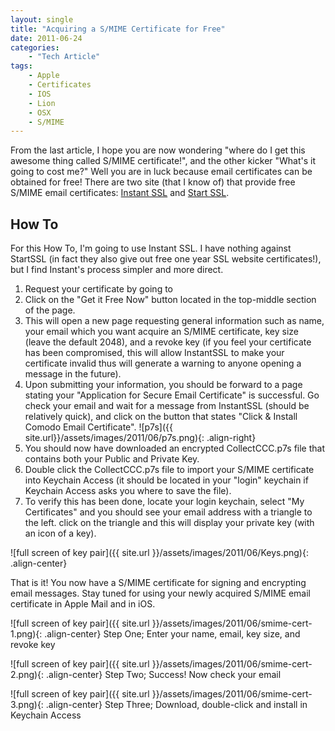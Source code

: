 ```yaml
---
layout: single
title: "Acquiring a S/MIME Certificate for Free"
date: 2011-06-24
categories:
    - "Tech Article"
tags:
    - Apple
    - Certificates
    - IOS
    - Lion
    - OSX
    - S/MIME
---
```


From the last article, I hope you are now wondering "where do I get this awesome thing called S/MIME certificate!", and the other kicker "What's it going to cost me?" Well you are in luck because email certificates can be obtained for free! There are two site (that I know of) that provide free S/MIME email certificates: [Instant SSL][instantssl] and [Start SSL][startssl].

How To
---

For this How To, I'm going to use Instant SSL. I have nothing against StartSSL (in fact they also give out free one year SSL website certificates!), but I find Instant's process simpler and more direct.

1.  Request your certificate by going to
2.  Click on the "Get it Free Now" button located in the top-middle section of the page.
3.  This will open a new page requesting general information such as name, your email which you want acquire an S/MIME certificate, key size (leave the default 2048), and a revoke key (if you feel your certificate has been compromised, this will allow InstantSSL to make your certificate invalid thus will generate a warning to anyone opening a message in the future).
4.  Upon submitting your information, you should be forward to a page stating your "Application for Secure Email Certificate" is successful. Go check your email and wait for a message from InstantSSL (should be relatively quick), and click on the button that states "Click & Install Comodo Email Certificate". ![p7s]({{ site.url}}/assets/images/2011/06/p7s.png){: .align-right}
5.  You should now have downloaded an encrypted CollectCCC.p7s file that contains both your Public and Private Key.
6.  Double click the CollectCCC.p7s file to import your S/MIME certificate into Keychain Access (it should be located in your "login" keychain if Keychain Access asks you where to save the file).
7.  To verify this has been done, locate your login keychain, select "My Certificates" and you should see your email address with a triangle to the left. click on the triangle and this will display your private key (with an icon of a key).

![full screen of key pair]({{ site.url }}/assets/images/2011/06/Keys.png){: .align-center}

That is it! You now have a S/MIME certificate for signing and encrypting email messages. Stay tuned for using your newly acquired S/MIME email certificate in Apple Mail and in iOS.

![full screen of key pair]({{ site.url }}/assets/images/2011/06/smime-cert-1.png){: .align-center}
Step One; Enter your name, email, key size, and revoke key


![full screen of key pair]({{ site.url }}/assets/images/2011/06/smime-cert-2.png){: .align-center}
Step Two; Success! Now check your email


![full screen of key pair]({{ site.url }}/assets/images/2011/06/smime-cert-3.png){: .align-center}
Step Three; Download, double-click and install in Keychain Access

[instantssl]: http://www.instantssl.com/
[startssl]: https://www.startssl.com/